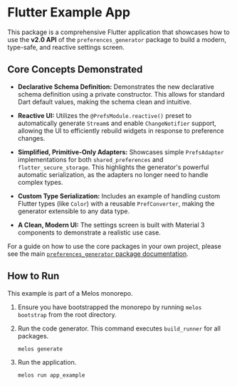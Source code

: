 # Flutter Example App

This package is a comprehensive Flutter application that showcases how to use the **v2.0 API** of
the `preferences_generator` package to build a modern, type-safe, and reactive settings screen.

## Core Concepts Demonstrated

- **Declarative Schema Definition:** Demonstrates the new declarative schema definition using a 
private constructor. This allows for standard Dart default values, making the schema clean and 
intuitive.

- **Reactive UI:** Utilizes the `@PrefsModule.reactive()` preset to automatically generate 
`Stream`s and enable `ChangeNotifier` support, allowing the UI to efficiently rebuild widgets in 
response to preference changes.

- **Simplified, Primitive-Only Adapters:** Showcases simple `PrefsAdapter` implementations for both 
`shared_preferences` and `flutter_secure_storage`. This highlights the generator's powerful 
automatic serialization, as the adapters no longer need to handle complex types.

- **Custom Type Serialization:** Includes an example of handling custom Flutter types 
(like `Color`) with a reusable `PrefConverter`, making the generator extensible to any data type.

- **A Clean, Modern UI:** The settings screen is built with Material 3 components to demonstrate a 
realistic use case.

For a guide on how to use the core packages in your own project, please see the main 
[`preferences_generator` package documentation][generator_link].

## How to Run

This example is part of a Melos monorepo.

1. Ensure you have bootstrapped the monorepo by running `melos bootstrap` from the root directory.

2. Run the code generator. This command executes `build_runner` for all packages.
   ```bash
   melos generate
   ```

3. Run the application.
   ```bash
   melos run app_example
   ```

[generator_link]: ../../packages/preferences_generator/README.md